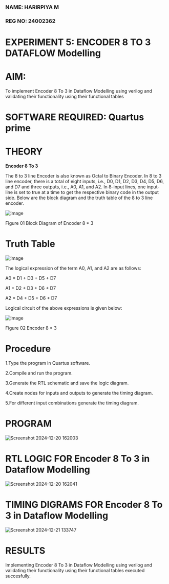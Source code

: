 ### NAME: HARIRPIYA M
### REG NO: 24002362
# EXPERIMENT 5: ENCODER 8 TO 3 DATAFLOW Modelling

# AIM:

To implement  Encoder 8 To 3 in Dataflow Modelling using verilog and validating their functionality using their functional tables

# SOFTWARE REQUIRED: Quartus prime

# THEORY

**Encoder 8 To 3**

The 8 to 3 line Encoder is also known as Octal to Binary Encoder. In 8 to 3 line encoder, there is a total of eight inputs, i.e., D0, D1, D2, D3, D4, D5, D6, and D7 and three outputs, i.e., A0, A1, and A2. In 8-input lines, one input-line is set to true at a time to get the respective binary code in the output side. Below are the block diagram and the truth table of the 8 to 3 line encoder.

![image](https://github.com/naavaneetha/ENCODER8TO3DATAFLOW/assets/154305477/0bc242c1-eb9e-4c47-afe5-30428470efc3)

Figure 01  Block Diagram of Encoder 8 * 3

# Truth Table

![image](https://github.com/naavaneetha/ENCODER8TO3DATAFLOW/assets/154305477/35496b14-ae6e-4cd1-9abd-d6736b576575)

The logical expression of the term A0, A1, and A2 are as follows:

A0 = D1 + D3 + D5 + D7

A1 = D2 + D3 + D6 + D7

A2 = D4 + D5 + D6 + D7

Logical circuit of the above expressions is given below:

![image](https://github.com/naavaneetha/ENCODER8TO3DATAFLOW/assets/154305477/95acaee6-c873-4c75-89eb-ef09fb158053)

Figure 02  Encoder 8 * 3

# Procedure

1.Type the program in Quartus software.

2.Compile and run the program.

3.Generate the RTL schematic and save the logic diagram.

4.Create nodes for inputs and outputs to generate the timing diagram.

5.For different input combinations generate the timing diagram.


# PROGRAM

![Screenshot 2024-12-20 162003](https://github.com/user-attachments/assets/38b3fd2c-b759-46f6-90ee-2e3cfdf7212e)



# RTL LOGIC FOR Encoder 8 To 3 in Dataflow Modelling

![Screenshot 2024-12-20 162041](https://github.com/user-attachments/assets/94f3b7dd-220f-46da-aa81-95d90d55d25d)



# TIMING DIGRAMS FOR Encoder 8 To 3 in Dataflow Modelling

![Screenshot 2024-12-21 133747](https://github.com/user-attachments/assets/ea8de043-a474-4f9e-88e0-1993b075d7ed)


# RESULTS
Implementing Encoder 8 To 3 in Dataflow Modelling using verilog and validating their functionality using their functional tables executed succesfully.






